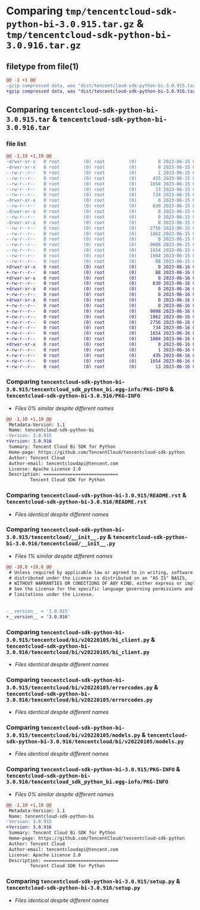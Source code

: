 # Comparing `tmp/tencentcloud-sdk-python-bi-3.0.915.tar.gz` & `tmp/tencentcloud-sdk-python-bi-3.0.916.tar.gz`

## filetype from file(1)

```diff
@@ -1 +1 @@
-gzip compressed data, was "dist/tencentcloud-sdk-python-bi-3.0.915.tar", last modified: Thu Jun 15 00:18:24 2023, max compression
+gzip compressed data, was "dist/tencentcloud-sdk-python-bi-3.0.916.tar", last modified: Fri Jun 16 00:27:23 2023, max compression
```

## Comparing `tencentcloud-sdk-python-bi-3.0.915.tar` & `tencentcloud-sdk-python-bi-3.0.916.tar`

### file list

```diff
@@ -1,19 +1,19 @@
-drwxr-xr-x   0 root         (0) root         (0)        0 2023-06-15 00:18:24.000000 tencentcloud-sdk-python-bi-3.0.915/
-drwxr-xr-x   0 root         (0) root         (0)        0 2023-06-15 00:18:24.000000 tencentcloud-sdk-python-bi-3.0.915/tencentcloud_sdk_python_bi.egg-info/
--rw-r--r--   0 root         (0) root         (0)        1 2023-06-15 00:18:24.000000 tencentcloud-sdk-python-bi-3.0.915/tencentcloud_sdk_python_bi.egg-info/dependency_links.txt
--rw-r--r--   0 root         (0) root         (0)      435 2023-06-15 00:18:24.000000 tencentcloud-sdk-python-bi-3.0.915/tencentcloud_sdk_python_bi.egg-info/SOURCES.txt
--rw-r--r--   0 root         (0) root         (0)     1654 2023-06-15 00:18:24.000000 tencentcloud-sdk-python-bi-3.0.915/tencentcloud_sdk_python_bi.egg-info/PKG-INFO
--rw-r--r--   0 root         (0) root         (0)       13 2023-06-15 00:18:24.000000 tencentcloud-sdk-python-bi-3.0.915/tencentcloud_sdk_python_bi.egg-info/top_level.txt
--rw-r--r--   0 root         (0) root         (0)      734 2023-06-15 00:18:24.000000 tencentcloud-sdk-python-bi-3.0.915/README.rst
-drwxr-xr-x   0 root         (0) root         (0)        0 2023-06-15 00:18:24.000000 tencentcloud-sdk-python-bi-3.0.915/tencentcloud/
--rw-r--r--   0 root         (0) root         (0)      630 2023-06-15 00:18:24.000000 tencentcloud-sdk-python-bi-3.0.915/tencentcloud/__init__.py
-drwxr-xr-x   0 root         (0) root         (0)        0 2023-06-15 00:18:24.000000 tencentcloud-sdk-python-bi-3.0.915/tencentcloud/bi/
--rw-r--r--   0 root         (0) root         (0)        0 2023-06-15 00:18:24.000000 tencentcloud-sdk-python-bi-3.0.915/tencentcloud/bi/__init__.py
-drwxr-xr-x   0 root         (0) root         (0)        0 2023-06-15 00:18:24.000000 tencentcloud-sdk-python-bi-3.0.915/tencentcloud/bi/v20220105/
--rw-r--r--   0 root         (0) root         (0)     2756 2023-06-15 00:18:24.000000 tencentcloud-sdk-python-bi-3.0.915/tencentcloud/bi/v20220105/bi_client.py
--rw-r--r--   0 root         (0) root         (0)     1862 2023-06-15 00:18:24.000000 tencentcloud-sdk-python-bi-3.0.915/tencentcloud/bi/v20220105/errorcodes.py
--rw-r--r--   0 root         (0) root         (0)        0 2023-06-15 00:18:24.000000 tencentcloud-sdk-python-bi-3.0.915/tencentcloud/bi/v20220105/__init__.py
--rw-r--r--   0 root         (0) root         (0)     9008 2023-06-15 00:18:24.000000 tencentcloud-sdk-python-bi-3.0.915/tencentcloud/bi/v20220105/models.py
--rw-r--r--   0 root         (0) root         (0)     1654 2023-06-15 00:18:24.000000 tencentcloud-sdk-python-bi-3.0.915/PKG-INFO
--rw-r--r--   0 root         (0) root         (0)     1004 2023-06-15 00:18:24.000000 tencentcloud-sdk-python-bi-3.0.915/setup.py
--rw-r--r--   0 root         (0) root         (0)       88 2023-06-15 00:18:24.000000 tencentcloud-sdk-python-bi-3.0.915/setup.cfg
+drwxr-xr-x   0 root         (0) root         (0)        0 2023-06-16 00:27:23.000000 tencentcloud-sdk-python-bi-3.0.916/
+-rw-r--r--   0 root         (0) root         (0)       88 2023-06-16 00:27:23.000000 tencentcloud-sdk-python-bi-3.0.916/setup.cfg
+drwxr-xr-x   0 root         (0) root         (0)        0 2023-06-16 00:27:23.000000 tencentcloud-sdk-python-bi-3.0.916/tencentcloud/
+-rw-r--r--   0 root         (0) root         (0)      630 2023-06-16 00:27:22.000000 tencentcloud-sdk-python-bi-3.0.916/tencentcloud/__init__.py
+drwxr-xr-x   0 root         (0) root         (0)        0 2023-06-16 00:27:23.000000 tencentcloud-sdk-python-bi-3.0.916/tencentcloud/bi/
+-rw-r--r--   0 root         (0) root         (0)        0 2023-06-16 00:27:22.000000 tencentcloud-sdk-python-bi-3.0.916/tencentcloud/bi/__init__.py
+drwxr-xr-x   0 root         (0) root         (0)        0 2023-06-16 00:27:23.000000 tencentcloud-sdk-python-bi-3.0.916/tencentcloud/bi/v20220105/
+-rw-r--r--   0 root         (0) root         (0)        0 2023-06-16 00:27:22.000000 tencentcloud-sdk-python-bi-3.0.916/tencentcloud/bi/v20220105/__init__.py
+-rw-r--r--   0 root         (0) root         (0)     9008 2023-06-16 00:27:22.000000 tencentcloud-sdk-python-bi-3.0.916/tencentcloud/bi/v20220105/models.py
+-rw-r--r--   0 root         (0) root         (0)     1862 2023-06-16 00:27:22.000000 tencentcloud-sdk-python-bi-3.0.916/tencentcloud/bi/v20220105/errorcodes.py
+-rw-r--r--   0 root         (0) root         (0)     2756 2023-06-16 00:27:22.000000 tencentcloud-sdk-python-bi-3.0.916/tencentcloud/bi/v20220105/bi_client.py
+-rw-r--r--   0 root         (0) root         (0)      734 2023-06-16 00:27:22.000000 tencentcloud-sdk-python-bi-3.0.916/README.rst
+-rw-r--r--   0 root         (0) root         (0)     1654 2023-06-16 00:27:23.000000 tencentcloud-sdk-python-bi-3.0.916/PKG-INFO
+-rw-r--r--   0 root         (0) root         (0)     1004 2023-06-16 00:27:22.000000 tencentcloud-sdk-python-bi-3.0.916/setup.py
+drwxr-xr-x   0 root         (0) root         (0)        0 2023-06-16 00:27:23.000000 tencentcloud-sdk-python-bi-3.0.916/tencentcloud_sdk_python_bi.egg-info/
+-rw-r--r--   0 root         (0) root         (0)        1 2023-06-16 00:27:23.000000 tencentcloud-sdk-python-bi-3.0.916/tencentcloud_sdk_python_bi.egg-info/dependency_links.txt
+-rw-r--r--   0 root         (0) root         (0)      435 2023-06-16 00:27:23.000000 tencentcloud-sdk-python-bi-3.0.916/tencentcloud_sdk_python_bi.egg-info/SOURCES.txt
+-rw-r--r--   0 root         (0) root         (0)     1654 2023-06-16 00:27:23.000000 tencentcloud-sdk-python-bi-3.0.916/tencentcloud_sdk_python_bi.egg-info/PKG-INFO
+-rw-r--r--   0 root         (0) root         (0)       13 2023-06-16 00:27:23.000000 tencentcloud-sdk-python-bi-3.0.916/tencentcloud_sdk_python_bi.egg-info/top_level.txt
```

### Comparing `tencentcloud-sdk-python-bi-3.0.915/tencentcloud_sdk_python_bi.egg-info/PKG-INFO` & `tencentcloud-sdk-python-bi-3.0.916/PKG-INFO`

 * *Files 0% similar despite different names*

```diff
@@ -1,10 +1,10 @@
 Metadata-Version: 1.1
 Name: tencentcloud-sdk-python-bi
-Version: 3.0.915
+Version: 3.0.916
 Summary: Tencent Cloud Bi SDK for Python
 Home-page: https://github.com/TencentCloud/tencentcloud-sdk-python
 Author: Tencent Cloud
 Author-email: tencentcloudapi@tencent.com
 License: Apache License 2.0
 Description: ============================
         Tencent Cloud SDK for Python
```

### Comparing `tencentcloud-sdk-python-bi-3.0.915/README.rst` & `tencentcloud-sdk-python-bi-3.0.916/README.rst`

 * *Files identical despite different names*

### Comparing `tencentcloud-sdk-python-bi-3.0.915/tencentcloud/__init__.py` & `tencentcloud-sdk-python-bi-3.0.916/tencentcloud/__init__.py`

 * *Files 1% similar despite different names*

```diff
@@ -10,8 +10,8 @@
 # Unless required by applicable law or agreed to in writing, software
 # distributed under the License is distributed on an "AS IS" BASIS,
 # WITHOUT WARRANTIES OR CONDITIONS OF ANY KIND, either express or implied.
 # See the License for the specific language governing permissions and
 # limitations under the License.
 
 
-__version__ = '3.0.915'
+__version__ = '3.0.916'
```

### Comparing `tencentcloud-sdk-python-bi-3.0.915/tencentcloud/bi/v20220105/bi_client.py` & `tencentcloud-sdk-python-bi-3.0.916/tencentcloud/bi/v20220105/bi_client.py`

 * *Files identical despite different names*

### Comparing `tencentcloud-sdk-python-bi-3.0.915/tencentcloud/bi/v20220105/errorcodes.py` & `tencentcloud-sdk-python-bi-3.0.916/tencentcloud/bi/v20220105/errorcodes.py`

 * *Files identical despite different names*

### Comparing `tencentcloud-sdk-python-bi-3.0.915/tencentcloud/bi/v20220105/models.py` & `tencentcloud-sdk-python-bi-3.0.916/tencentcloud/bi/v20220105/models.py`

 * *Files identical despite different names*

### Comparing `tencentcloud-sdk-python-bi-3.0.915/PKG-INFO` & `tencentcloud-sdk-python-bi-3.0.916/tencentcloud_sdk_python_bi.egg-info/PKG-INFO`

 * *Files 0% similar despite different names*

```diff
@@ -1,10 +1,10 @@
 Metadata-Version: 1.1
 Name: tencentcloud-sdk-python-bi
-Version: 3.0.915
+Version: 3.0.916
 Summary: Tencent Cloud Bi SDK for Python
 Home-page: https://github.com/TencentCloud/tencentcloud-sdk-python
 Author: Tencent Cloud
 Author-email: tencentcloudapi@tencent.com
 License: Apache License 2.0
 Description: ============================
         Tencent Cloud SDK for Python
```

### Comparing `tencentcloud-sdk-python-bi-3.0.915/setup.py` & `tencentcloud-sdk-python-bi-3.0.916/setup.py`

 * *Files identical despite different names*

